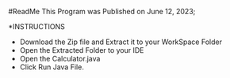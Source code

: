 #ReadMe 
This Program was Published on June 12, 2023;

*INSTRUCTIONS

- Download the Zip file and Extract it to your WorkSpace Folder
- Open the Extracted Folder to your IDE
- Open the Calculator.java
- Click Run Java File.
